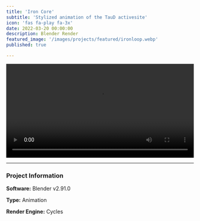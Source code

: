 ```yaml
---
title: 'Iron Core'
subtitle: 'Stylized animation of the TauD activesite'
icon: 'fas fa-play fa-3x'
date: 2022-03-20 00:00:00
description: Blender Render
featured_image: '/images/projects/featured/ironloop.webp'
published: true

---
```


<video controls loop autoplay style="width: 100%; height: auto;">
    <source src="/images/projects/full_size/ironloop.mp4" type="video/mp4">
</video>

---

### Project Information

**Software:** Blender v2.91.0

**Type:** Animation

**Render Engine:** Cycles
